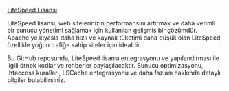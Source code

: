  [LiteSpeed Lisansı](https://www.nettescil.com.tr/kategori/litespeed-lisansi)

LiteSpeed lisansı, web sitelerinizin performansını artırmak ve daha verimli bir sunucu yönetimi sağlamak için kullanılan gelişmiş bir çözümdür. Apache'ye kıyasla daha hızlı ve kaynak tüketimi daha düşük olan LiteSpeed, özellikle yoğun trafiğe sahip siteler için idealdir.

Bu GitHub reposunda, LiteSpeed lisansı entegrasyonu ve yapılandırması ile ilgili örnek kodlar ve rehberler paylaşılacaktır. Sunucu optimizasyonu, .htaccess kuralları, LSCache entegrasyonu ve daha fazlası hakkında detaylı bilgiler bulabilirsiniz.
